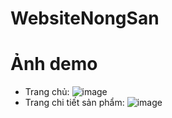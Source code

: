 # WebsiteNongSan

# Ảnh demo
- Trang chủ:
![image](https://github.com/user-attachments/assets/16c70fff-7388-41f2-8d08-84d9d3b4c996)
- Trang chi tiết sản phẩm:
![image](https://github.com/user-attachments/assets/6ff2ecf3-786a-4647-a614-76eb2b52540f)
